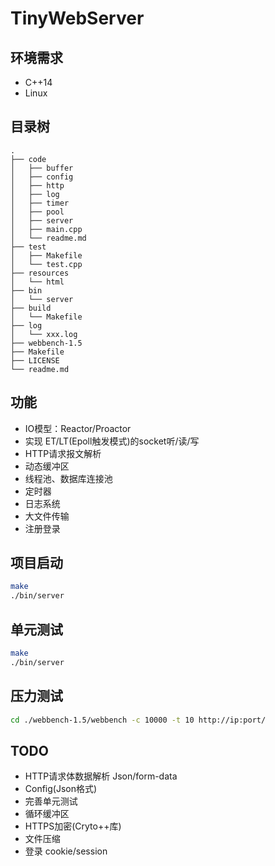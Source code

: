 # TinyWebServer

## 环境需求
* C++14
* Linux

## 目录树
```
.
├── code
│   ├── buffer
│   ├── config
│   ├── http
│   ├── log
│   ├── timer
│   ├── pool
│   ├── server
│   ├── main.cpp
│   └── readme.md
├── test
│   ├── Makefile
│   └── test.cpp
├── resources
│   └── html
├── bin
│   └── server
├── build
│   └── Makefile
├── log
│   └── xxx.log
├── webbench-1.5
├── Makefile
├── LICENSE
└── readme.md
```

## 功能
* IO模型：Reactor/Proactor
* 实现 ET/LT(Epoll触发模式)的socket听/读/写
* HTTP请求报文解析
* 动态缓冲区
* 线程池、数据库连接池
* 定时器
* 日志系统
* 大文件传输
* 注册登录

## 项目启动
```bash
make
./bin/server
```

## 单元测试
```bash
make
./bin/server
```

## 压力测试
```bash
cd ./webbench-1.5/webbench -c 10000 -t 10 http://ip:port/
```


## TODO
* HTTP请求体数据解析 Json/form-data
* Config(Json格式)
* 完善单元测试
* 循环缓冲区
* HTTPS加密(Cryto++库)
* 文件压缩
* 登录 cookie/session


